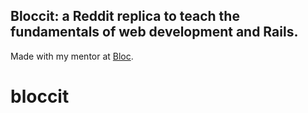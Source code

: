 ## Bloccit: a Reddit replica to teach the fundamentals of web development and Rails.

Made with my mentor at [Bloc](http://bloc.io).
# bloccit
